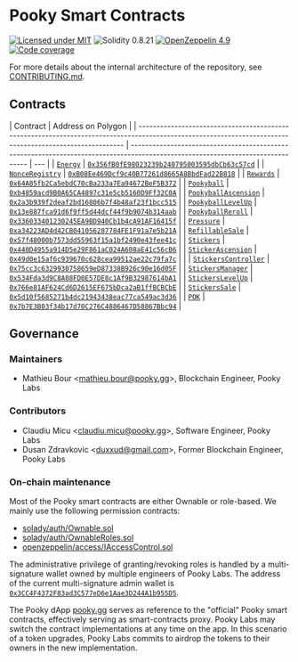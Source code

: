 # Pooky Smart Contracts

[![Licensed under MIT](https://img.shields.io/badge/license-MIT-blue?style=flat-square)](LICENSE)
![Solidity 0.8.21](https://img.shields.io/badge/Solidity-0.8.21-%23363636?style=flat-square&logo=solidity)
[![OpenZeppelin 4.9](https://img.shields.io/badge/OpenZeppelin-4.9-%234E5EE4?style=flat-square&logo=openzeppelin)](https://docs.openzeppelin.com/contracts/4.x/)
[![Code coverage](https://img.shields.io/codecov/c/gh/pooky-labs/smart-contracts?logo=codecov&style=flat-square&token=Ks4qCi1bN3)](https://app.codecov.io/gh/pooky-labs/smart-contracts)

For more details about the internal architecture of the repository, see [CONTRIBUTING.md](CONTRIBUTING.md).

## Contracts

| Contract                                                                                                                                                 | Address on Polygon                                                                                                              |
| -------------------------------------------------------------------------------------------------------------------------------------------------------- | ------------------------------------------------------------------------------------------------------------------------------- | --- |
| [`Energy`](https://github.com/pooky-labs/smart-contracts/blob/a9cb86055339ccb3b313b35ffbca7ecdf12358f6/src/common/Energy.sol)                            | [`0x356fB0fE98023239b240795003595dbCb63c57cd`](https://polygonscan.com/address/0x356fB0fE98023239b240795003595dbCb63c57cd#code) |
| [`NonceRegistry`](https://github.com/pooky-labs/smart-contracts/blob/f15873dd3cffa045fd0029763c50fa00ab8c2134/src/common/NonceRegistry.sol)              | [`0xB08Ee469Dcf9c40B77261d8665A8BbdFad22B818`](https://polygonscan.com/address/0xB08Ee469Dcf9c40B77261d8665A8BbdFad22B818#code) |
| [`Rewards`](https://github.com/pooky-labs/smart-contracts/blob/5f4932e4525771953b91d349a3a615b338f02d43/src/game/Rewards.sol)                            | [`0x64A85fb2Ca5ebdC70cBa233a7Ea94672BeF5B372`](https://polygonscan.com/address/0x64A85fb2Ca5ebdC70cBa233a7Ea94672BeF5B372#code) |
| [`Pookyball`](https://github.com/pooky-labs/smart-contracts/blob/9f11c880e8bd31c9a266b3738c8b17463cf77cfa/src/tokens/Pookyball.sol)                      | [`0xb4859acd9B0A65CA4897c31e5cb5160D9Ff32C0A`](https://polygonscan.com/address/0xb4859acd9B0A65CA4897c31e5cb5160D9Ff32C0A#code) |
| [`PookyballAscension`](https://github.com/pooky-labs/smart-contracts/blob/fba76ea65e3b99b425b473bf5d689837ebedeb18/src/pookyball/PookyballAscension.sol) | [`0x2a3b939f2deaf2bd16806b7f4b48af23f1bcc515`](https://polygonscan.com/address/0x2a3b939f2deaf2bd16806b7f4b48af23f1bcc515#code) |
| [`PookyballLevelUp`](https://github.com/pooky-labs/smart-contracts/blob/fba76ea65e3b99b425b473bf5d689837ebedeb18/src/pookyball/PookyballLevelUp.sol)     | [`0x13e887fca91d6f9ff5d44dcf44f9b9074b314aab`](https://polygonscan.com/address/0x13e887fca91d6f9ff5d44dcf44f9b9074b314aab#code) |
| [`PookyballReroll`](https://github.com/pooky-labs/smart-contracts/blob/1c40639834a1f5f7bafb191c2cc7c94a8a2be92f/src/pookyball/PookyballReroll.sol)       | [`0x336033401230245EA9BD940Cb1b4cA91AF16415f`](https://polygonscan.com/address/0x336033401230245EA9BD940Cb1b4cA91AF16415f#code) |
| [`Pressure`](https://github.com/pooky-labs/smart-contracts/blob/fba76ea65e3b99b425b473bf5d689837ebedeb18/src/pookyball/Pressure.sol)                     | [`0xa34223AD4d42CB041056287784FE1F91a7e5b21A`](https://polygonscan.com/address/0xa34223AD4d42CB041056287784FE1F91a7e5b21A#code) |
| [`RefillableSale`](https://github.com/pooky-labs/smart-contracts/blob/fba76ea65e3b99b425b473bf5d689837ebedeb18/src/pookyball/RefillableSale.sol)         | [`0x57f48000b7573dd55963f15a1bf2490e43fee41c`](https://polygonscan.com/address/0x57f48000b7573dd55963f15a1bf2490e43fee41c#code) |
| [`Stickers`](https://github.com/pooky-labs/smart-contracts/blob/f15873dd3cffa045fd0029763c50fa00ab8c2134/src/stickers/Stickers.sol)                      | [`0x440D4955a914D5e29F861aC024A608aE41c56cB6`](https://polygonscan.com/address/0x440D4955a914D5e29F861aC024A608aE41c56cB6#code) |
| [`StickerAscension`](https://github.com/pooky-labs/smart-contracts/blob/fba76ea65e3b99b425b473bf5d689837ebedeb18/src/stickers/StickersAscension.sol)     | [`0x49d0e15af6c939670c628cea99512ae22c79fa7c`](https://polygonscan.com/address/0x49d0e15af6c939670c628cea99512ae22c79fa7c#code) |     |
| [`StickersController`](https://github.com/pooky-labs/smart-contracts/blob/f15873dd3cffa045fd0029763c50fa00ab8c2134/src/stickers/StickersController.sol)  | [`0x75cc3c6329930758659eD87338B926c90e16d05F`](https://polygonscan.com/address/0x75cc3c6329930758659eD87338B926c90e16d05F#code) |
| [`StickersManager`](https://github.com/pooky-labs/smart-contracts/blob/f15873dd3cffa045fd0029763c50fa00ab8c2134/src/stickers/StickersManager.sol)        | [`0x534Fda3d9C8A08FD0E57DE8c1Af9B32987614bA1`](https://polygonscan.com/address/0x534Fda3d9C8A08FD0E57DE8c1Af9B32987614bA1#code) |
| [`StickersLevelUp`](https://github.com/pooky-labs/smart-contracts/blob/f15873dd3cffa045fd0029763c50fa00ab8c2134/src/stickers/StickersLevelUp.sol)        | [`0x766e81AF624Cd6D2615EF675bDca2aB1ffBCBCbE`](https://polygonscan.com/address/0x766e81AF624Cd6D2615EF675bDca2aB1ffBCBCbE#code) |
| [`StickersSale`](https://github.com/pooky-labs/smart-contracts/blob/fba76ea65e3b99b425b473bf5d689837ebedeb18/src/stickers/StickersSale.sol)              | [`0x5d10f5685271b4dc21943438eac77ca549ac3d36`](https://polygonscan.com/address/0x5d10f5685271b4dc21943438eac77ca549ac3d36#code) |
| [`POK`](https://github.com/pooky-labs/smart-contracts/blob/fba76ea65e3b99b425b473bf5d689837ebedeb18/src/tokens/POK.sol)                                  | [`0x7b7E3B03f34b17d70C276C4886467D58867Bbc94`](https://polygonscan.com/address/0x7b7E3B03f34b17d70C276C4886467D58867Bbc94#code) |

## Governance

### Maintainers

- Mathieu Bour <[mathieu.bour@pooky.gg](mailto:mathieu.bour@pooky.gg)>, Blockchain Engineer, Pooky Labs

### Contributors

- Claudiu Micu <[claudiu.micu@pooky.gg](mailto:claudiu.micu@pooky.gg)>, Software Engineer, Pooky Labs
- Dusan Zdravkovic <[duxxud@gmail.com](mailto:duxxud@gmail.com)>, Former Blockchain Engineer, Pooky Labs

### On-chain maintenance

Most of the Pooky smart contracts are either Ownable or role-based.
We mainly use the following permission contracts:

- [solady/auth/Ownable.sol](https://github.com/Vectorized/solady/blob/main/src/auth/Ownable.sol)
- [solady/auth/OwnableRoles.sol](https://github.com/Vectorized/solady/blob/main/src/auth/OwnableRoles.sol)
- [openzeppelin/access/IAccessControl.sol](https://github.com/OpenZeppelin/openzeppelin-contracts/blob/17c1a3a4584e2cbbca4131f2f1d16168c92f2310/contracts/access/AccessControl.sol)

The administrative privilege of granting/revoking roles is handled by a multi-signature wallet owned by multiple
engineers of Pooky Labs.
The address of the current multi-signature admin wallet is [`0x3CC4F4372F83ad3C577eD6e1Aae3D244A1b955D5`](https://polygonscan.com/address/0x3CC4F4372F83ad3C577eD6e1Aae3D244A1b955D5).

The Pooky dApp [pooky.gg](https://pooky.gg/app) serves as reference to the "official" Pooky smart contracts, effectively serving as smart-contracts proxy.
Pooky Labs may switch the contract implementations at any time on the app.
In this scenario of a token upgrades, Pooky Labs commits to airdrop the tokens to their owners in the new implementation.
